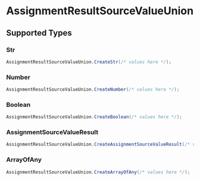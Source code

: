 # AssignmentResultSourceValueUnion


## Supported Types

### Str

```csharp
AssignmentResultSourceValueUnion.CreateStr(/* values here */);
```

### Number

```csharp
AssignmentResultSourceValueUnion.CreateNumber(/* values here */);
```

### Boolean

```csharp
AssignmentResultSourceValueUnion.CreateBoolean(/* values here */);
```

### AssignmentSourceValueResult

```csharp
AssignmentResultSourceValueUnion.CreateAssignmentSourceValueResult(/* values here */);
```

### ArrayOfAny

```csharp
AssignmentResultSourceValueUnion.CreateArrayOfAny(/* values here */);
```
